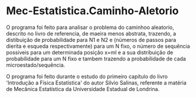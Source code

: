 # Mec-Estatistica.Caminho-Aletorio
O programa foi feito para analisar o problema do caminhoo aleatorio, descrito no livro de referencia, de maeira menos abstrata, trazendo, a distibuição de probabilidade para N1 e N2 e (números de passos para dierita e esqueda respectivamente) para um N fixo, o número de sequência possiveis para um determinada posição x=ml e a sua distribuição de probabilidade para um N fixo e tambem trazendo a probabilidade de cada microestado/sequência.

O programa foi feito durante o estudo do primeiro capítulo do livro 'Introdução a Física Estatística' do autor Silvio Salinas, referente a matéria de Mecânica Estatística da Universidade Estadual de Londrina.

